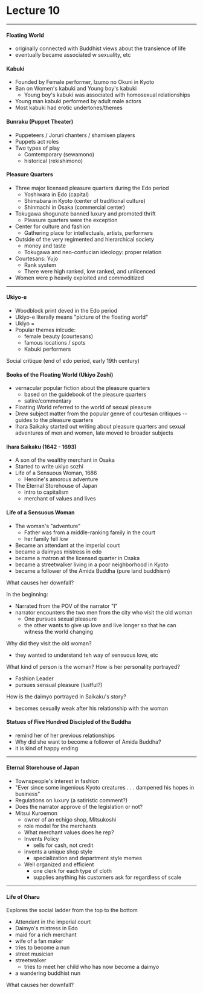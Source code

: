 <h1>Lecture 10</h1>

---

<h4>Floating World</h4>
  
  * originally connected with Buddhist views about the transience of life
  * eventually became associated w sexuality, etc

<h4>Kabuki</h4>

  * Founded by Female performer, Izumo no Okuni in Kyoto
  * Ban on Women's kabuki and Young boy's kabuki
      - Young boy's kabuki was associated with homosexual relationships
  * Young man kabuki performed by adult male actors
  * Most kabuki had erotic undertones/themes

<h4>Bunraku (Puppet Theater)</h4>

  * Puppeteers / Joruri chanters / shamisen players
  * Puppets act roles
  * Two types of play
      - Comtemporary (sewamono)
      - historical (rekishimono)

<h4>Pleasure Quarters</h4>

  * Three major licensed pleasure quarters during the Edo period
      - Yoshiwara in Edo (capital)
      - Shimabara in Kyoto (center of traditional culture)
      - Shinmachi in Osaka (commercial center)
  * Tokugawa shogunate banned luxury and promoted thrift
      - Pleasure quarters were the exception
  * Center for culture and fashion
      - Gathering place for intellectuals, artists, performers
  * Outside of the very regimented and hierarchical society
      - money and taste
      - Tokugawa and neo-confucian ideology: proper relation
  * Courtesans: Yujo
      - Rank system
      - There were high ranked, low ranked, and unlicenced
  * Women were p heavily exploited and commoditized

---


<h4>Ukiyo-e</h4>

  * Woodblock print deved in the Edo period
  * Ukiyo-e literally means "picture of the floating world"
  * Ukiyo = 
  * Popular themes inlcude:
      - female beauty (courtesans)
      - famous locations / spots
      - Kabuki performers

Social critique (end of edo period, early 19th century)



<h4>Books of the Floating World (Ukiyo Zoshi)</h4>

  * vernacular popular fiction about the pleasure quarters
      - based on the guidebook of the pleasure quarters
      - satire/commentary
  * Floating World referred to the world of sexual pleasure
  * Drew subject matter from the popular genre of courtesan critiques -- guides to the pleasure quarters
  * Ihara Saikaky started out writing about pleasure quarters and sexual adventures of men and women, late moved to broader subjects

<h4>Ihara Saikaku (1642 - 1693)</h4>

  * A son of the wealthy merchant in Osaka
  * Started to write ukiyo sozhi 
  * Life of a Sensuous Woman, 1686
      - Heroine's amorous adventure
  * The Eternal Storehouse of Japan
      - intro to capitalism
      - merchant of values and lives

<h4>Life of a Sensuous Woman</h4>

  * The woman's "adventure"
      - Father was from a middle-ranking family in the court
      - her family fell low
  * Became an attendant at the imperial court
  * became a daimyos mistress in edo
  * became a matron at the licensed quarter in Osaka
  * became a streetwalker living in a poor neighborhood in Kyoto
  * became a follower of the Amida Buddha (pure land buddhism)

What causes her downfall?

In the beginning:

  * Narrated from the POV of the narrator "I"
  * narrator encounters the two men from the city who visit the old woman
      - One pursues sexual pleasure
      - the other wants to give up love and live longer so that he can witness the world changing

Why did they visit the old woman?

  * they wanted to understand teh way of sensuous love, etc

What kind of person is the woman? How is her personality portrayed?

  * Fashion Leader
  * pursues sensual pleasure (lustful?)

How is the daimyo portrayed in Saikaku's story?

  * becomes sexually weak after his relationship with the woman

<h4>Statues of Five Hundred Discipled of the Buddha</h4>

  * remind her of her previous relationships
  * Why did she want to become a follower of Amida Buddha?
  * it is kind of happy ending

---

<h4>Eternal Storehouse of Japan</h4>

  * Townspeople's interest in fashion
  * "Ever since some ingenious Kyoto creatures . . . dampened his hopes in business"
  * Regulations on luxury (a satiristic comment?)
  * Does the narrator approve of the legislation or not?
  * Mitsui Kuroemon
      - owner of an echigo shop, Mitsukoshi
      - role model for the merchants
      - What merchant values does he rep?
      - Invents Policy
          + sells for cash, not credit
      - invents a unique shop style
          + specialization and department style memes
      - Well organized and efficient
          + one clerk for each type of cloth
          + supplies anything his customers ask for regardless of scale

---

<h4>Life of Oharu</h4>
Explores the social ladder from the top to the bottom

  * Attendant in the imperial court
  * Daimyo's mistress in Edo
  * maid for a rich merchant
  * wife of a fan maker
  * tries to become a nun
  * street musician
  * streetwalker
      - tries to meet her child who has now become a daimyo
  * a wandering buddhist nun

What causes her downfall?

